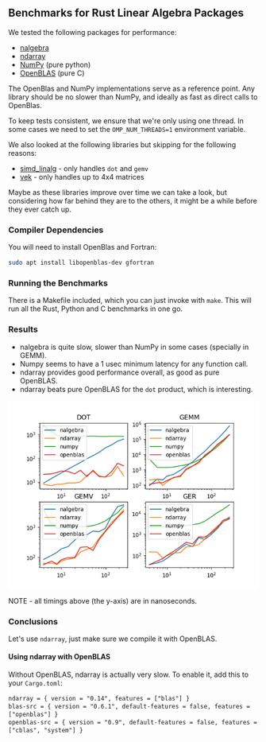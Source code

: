 ## Benchmarks for Rust Linear Algebra Packages

We tested the following packages for performance:

* [nalgebra](https://nalgebra.org/)
* [ndarray](https://github.com/rust-ndarray/ndarray)
* [NumPy](https://numpy.org/) (pure python)
* [OpenBLAS](https://www.openblas.net/) (pure C)

The OpenBlas and NumPy implementations serve as a reference point. Any library should be no slower than NumPy, and ideally as fast as direct calls to OpenBlas.

To keep tests consistent, we ensure that we're only using one thread. In some cases we need to set the `OMP_NUM_THREADS=1` environment variable.

We also looked at the following libraries but skipping for the following reasons:

* [simd_linalg](https://github.com/s3bk/simd_linalg) - only handles `dot` and `gemv`
* [vek](https://docs.rs/vek/0.14.1/vek) - only handles up to 4x4 matrices

Maybe as these libraries improve over time we can take a look, but considering how far behind they are to the others, it might be a while before they ever catch up.

### Compiler Dependencies

You will need to install OpenBlas and Fortran:

```bash
sudo apt install libopenblas-dev gfortran
```

### Running the Benchmarks

There is a Makefile included, which you can just invoke with `make`. This will run all the Rust, Python and C benchmarks in one go.

### Results

* nalgebra is quite slow, slower than NumPy in some cases (specially in GEMM).
* Numpy seems to have a 1 usec minimum latency for any function call.
* ndarray provides good performance overall, as good as pure OpenBLAS.
* ndarray beats pure OpenBLAS for the `dot` product, which is interesting.

![results](results.png)

NOTE - all timings above (the y-axis) are in nanoseconds.

### Conclusions

Let's use `ndarray`, just make sure we compile it with OpenBLAS.

#### Using ndarray with OpenBLAS

Without OpenBLAS, ndarray is actually very slow. To enable it, add this to your `Cargo.toml`:

```
ndarray = { version = "0.14", features = ["blas"] }
blas-src = { version = "0.6.1", default-features = false, features = ["openblas"] }
openblas-src = { version = "0.9", default-features = false, features = ["cblas", "system"] }
```
